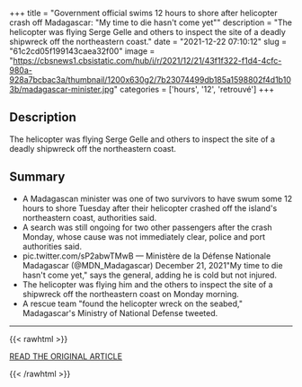 +++
title = "Government official swims 12 hours to shore after helicopter crash off Madagascar: "My time to die hasn't come yet""
description = "The helicopter was flying Serge Gelle and others to inspect the site of a deadly shipwreck off the northeastern coast."
date = "2021-12-22 07:10:12"
slug = "61c2cd05f199143caea32f00"
image = "https://cbsnews1.cbsistatic.com/hub/i/r/2021/12/21/43f1f322-f1d4-4cfc-980a-928a7bcbac3a/thumbnail/1200x630g2/7b23074499db185a1598802f4d1b103b/madagascar-minister.jpg"
categories = ['hours', '12', 'retrouvé']
+++

## Description

The helicopter was flying Serge Gelle and others to inspect the site of a deadly shipwreck off the northeastern coast.

## Summary

- A Madagascan minister was one of two survivors to have swum some 12 hours to shore Tuesday after their helicopter crashed off the island's northeastern coast, authorities said.
- A search was still ongoing for two other passengers after the crash Monday, whose cause was not immediately clear, police and port authorities said.
- pic.twitter.com/sP2abwTMwB — Ministère de la Défense Nationale Madagascar (@MDN_Madagascar) December 21, 2021"My time to die hasn't come yet," says the general, adding he is cold but not injured.
- The helicopter was flying him and the others to inspect the site of a shipwreck off the northeastern coast on Monday morning.
- A rescue team "found the helicopter wreck on the seabed," Madagascar's Ministry of National Defense tweeted.

---

{{< rawhtml >}}
  <p class="article-category">
    <a target="_blank" href="https://www.cbsnews.com/news/serge-gelle-official-swims-12-hours-shore-helicopter-crash-madagascar/">READ THE ORIGINAL ARTICLE</a>
  </p>
{{< /rawhtml >}}